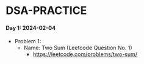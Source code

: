 # DSA-PRACTICE

#### Day 1:  2024-02-04
- Problem 1:
    - Name: Two Sum (Leetcode Question No. 1)
        - https://leetcode.com/problems/two-sum/

